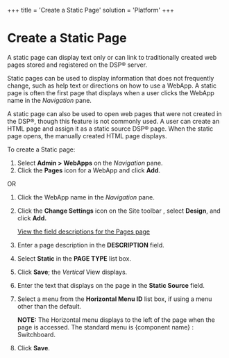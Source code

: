 +++
title = 'Create a Static Page'
solution = 'Platform'
+++

# Create a Static Page

A static page can display text only or can link to traditionally created
web pages stored and registered on the DSP® server.

Static pages can be used to display information that does not frequently
change, such as help text or directions on how to use a WebApp. A static
page is often the first page that displays when a user clicks the WebApp
name in the *Navigation* pane.

A static page can also be used to open web pages that were not created
in the DSP®, though this feature is not commonly used. A user can create
an HTML page and assign it as a static source DSP® page. When the static
page opens, the manually created HTML page displays.

To create a Static page:

1.  Select **Admin \> WebApps** on the *Navigation* pane.
2.  Click the **Pages** icon for a WebApp and click **Add**.

OR

1.  Click the WebApp name in the *Navigation* pane.

2.  Click the **Change Settings** icon on the Site toolbar , select
    **Design**, and click **Add.**
    
    [View the field descriptions for the Pages
    page](../Sys_Admin/Page_Desc/Pages_H.htm)

<!-- end list -->

3.  Enter a page description in the **DESCRIPTION** field.

4.  Select **Static** in the **PAGE TYPE** list box.

5.  Click **Save**; the *Vertical* View displays.

6.  Enter the text that displays on the page in the **Static Source**
    field.

7.  Select a menu from the **Horizontal Menu ID** list box, if using a
    menu other than the default.
    
    **NOTE:** The Horizontal menu displays to the left of the page when
    the page is accessed. The standard menu is {component name} :
    Switchboard.

8.  Click **Save**.
